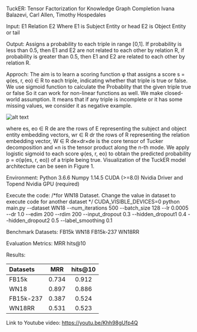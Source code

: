 TuckER: Tensor Factorization for Knowledge Graph Completion 
Ivana Balazevi, Carl Allen, Timothy Hospedales

Input: 
E1 Relation E2
Where E1 is Subject Entity or head
E2 is Object Entity or tail

Output:
Assigns a probability to each triple in range [0,1]. If probability is less than 0.5, then E1 and E2 are not related to each other by relation R, if probability is greater than 0.5, then E1 and E2 are related to each other by relation R.

Approch:
The aim is to learn a scoring function φ that
assigns a score s = φ(es, r, eo) ∈ R to each triple, 
indicating whether that triple is true or false.
We use sigmoid function to calculate the
Probablity that the given triple true or false 
So it can work for non-linear functions as well.
We make closed-world assumption. It means that if any triple is incomplete or it has some missing values, we consider it as negative example. 

 
![alt text](https://github.com/yashdholakia113/ditk/blob/develop/graph/completion/TuckER/tucker1.png)

where es, eo ∈ R de are the rows of E representing the subject and object entity embedding vectors, wr ∈ R dr the rows of R representing the relation embedding vector, W ∈ R de×dr×de is the core tensor of Tucker decomposition and ×n is the tensor product along the n-th mode. We apply logistic sigmoid to each score φ(es, r, eo) to obtain the predicted probability p = σ(φ(es, r, eo)) of a triple being true. Visualization of the TuckER model architecture can be seen in Figure 1.

Environment:
Python 3.6.6
Numpy 1.14.5
CUDA (>=8.0)
Nvidia Driver and Topend Nvidia GPU (required)

Execute the code: 
/*for WN18 Dataset. Change the value in dataset to execute code for another dataset */
CUDA_VISIBLE_DEVICES=0 python main.py --dataset WN18 --num_iterations 500 --batch_size 128 --lr 0.0005 --dr 1.0 --edim 200 --rdim 200 --input_dropout 0.3 --hidden_dropout1 0.4 --hidden_dropout2 0.5 --label_smoothing 0.1

Benchmark Datasets:
FB15k
WN18
FB15k-237
WN18RR

Evaluation Metrics:
MRR
hits@10

Results:

Datasets | MRR | hits@10
:--- | :---: | :---:
FB15k |	0.734	| 0.912
WN18	| 0.897	| 0.886
FB15k-237	| 0.387	| 0.524
WN18RR	| 0.531	| 0.523



Link to Youtube video: https://youtu.be/Khh98gUfp4Q


